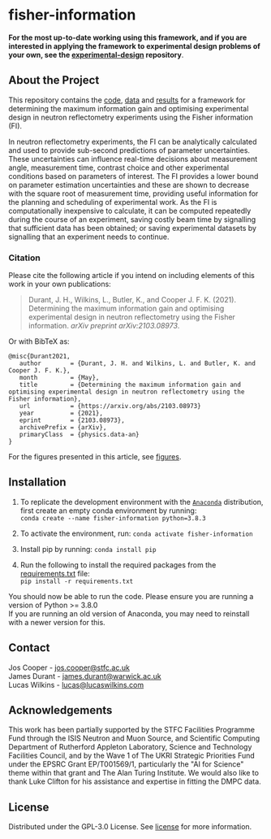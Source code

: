 # fisher-information
**For the most up-to-date working using this framework, and if you are interested in applying the framework to experimental design problems of your own, see the [experimental-design](https://github.com/James-Durant/experimental-design) repository**.

## About the Project
This repository contains the [code](/fisher-information), [data](/fisher-information/data) and [results](/fisher-information/results) for a framework for determining the maximum information gain and optimising experimental design in neutron reflectometry experiments using the Fisher information (FI).

In neutron reflectometry experiments, the FI can be analytically calculated and used to provide sub-second predictions of parameter uncertainties. These uncertainties can influence real-time decisions about measurement angle, measurement time, contrast choice and other experimental conditions based on parameters of interest. The FI provides a lower bound on parameter estimation uncertainties and these are shown to decrease with the square root of measurement time, providing useful information for the planning and scheduling of experimental work. As the FI is computationally inexpensive to calculate, it can be computed repeatedly during the course of an experiment, saving costly beam time by signalling that sufficient data has been obtained; or saving experimental datasets by signalling that an experiment needs to continue.

### Citation
Please cite the following article if you intend on including elements of this work in your own publications:
> Durant, J. H., Wilkins, L., Butler, K., and Cooper J. F. K. (2021). Determining the maximum information gain and optimising experimental design in neutron reflectometry using the Fisher information. *arXiv preprint arXiv:2103.08973*.

Or with BibTeX as:
```
@misc{Durant2021,
   author        = {Durant, J. H. and Wilkins, L. and Butler, K. and Cooper J. F. K.},
   month         = {May},
   title         = {Determining the maximum information gain and optimising experimental design in neutron reflectometry using the Fisher information},
   url           = {https://arxiv.org/abs/2103.08973}
   year          = {2021},
   eprint        = {2103.08973},
   archivePrefix = {arXiv},
   primaryClass  = {physics.data-an}
}
```

For the figures presented in this article, see [figures](/figures).

## Installation
1. To replicate the development environment with the [`Anaconda`](https://www.anaconda.com/products/individual) distribution, first create an empty conda environment by running: <br /> ```conda create --name fisher-information python=3.8.3```

2. To activate the environment, run: ```conda activate fisher-information```

3. Install pip by running: ```conda install pip```

4. Run the following to install the required packages from the [requirements.txt](/requirements.txt) file: <br />
   ```pip install -r requirements.txt```

You should now be able to run the code. Please ensure you are running a version of Python >= 3.8.0 \
If you are running an old version of Anaconda, you may need to reinstall with a newer version for this.

## Contact
Jos Cooper - jos.cooper@stfc.ac.uk \
James Durant - james.durant@warwick.ac.uk \
Lucas Wilkins - lucas@lucaswilkins.com

## Acknowledgements
This work has been partially supported by the STFC Facilities Programme Fund through the ISIS Neutron and Muon Source, and Scientific Computing Department of Rutherford Appleton Laboratory, Science and Technology Facilities Council, and by the Wave 1 of The UKRI Strategic Priorities Fund under the EPSRC Grant EP/T001569/1, particularly the "AI for Science" theme within that grant and The Alan Turing Institute. We would also like to thank Luke Clifton for his assistance and expertise in fitting the DMPC data.

## License
Distributed under the GPL-3.0 License. See [license](/LICENSE) for more information.
